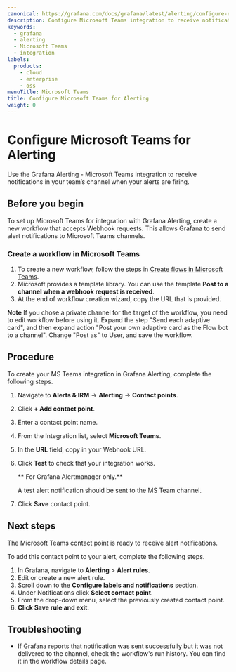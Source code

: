 ```yaml
---
canonical: https://grafana.com/docs/grafana/latest/alerting/configure-notifications/manage-contact-points/integrations/configure-teams/
description: Configure Microsoft Teams integration to receive notifications when your alerts are firing
keywords:
  - grafana
  - alerting
  - Microsoft Teams
  - integration
labels:
  products:
    - cloud
    - enterprise
    - oss
menuTitle: Microsoft Teams
title: Configure Microsoft Teams for Alerting
weight: 0
---
```


# Configure Microsoft Teams for Alerting

Use the Grafana Alerting - Microsoft Teams integration to receive notifications in your team’s channel when your alerts are firing.

## Before you begin

To set up Microsoft Teams for integration with Grafana Alerting, create a new workflow that accepts Webhook requests. This allows Grafana to send alert notifications to Microsoft Teams channels.

### Create a workflow in Microsoft Teams

1. To create a new workflow, follow the steps in [Create flows in Microsoft Teams](https://learn.microsoft.com/en-us/power-automate/teams/teams-app-create).
1. Microsoft provides a template library. You can use the template **Post to a channel when a webhook request is received**.
1. At the end of workflow creation wizard, copy the URL that is provided.

**Note**
If you chose a private channel for the target of the workflow, you need to edit workflow before using it. Expand the step "Send each adaptive card", and then expand action "Post your own adaptive card as the Flow bot to a channel". Change "Post as" to User, and save the workflow.

## Procedure

To create your MS Teams integration in Grafana Alerting, complete the following steps.

1. Navigate to **Alerts & IRM** -> **Alerting** -> **Contact points**.
1. Click **+ Add contact point**.
1. Enter a contact point name.
1. From the Integration list, select **Microsoft Teams**.
1. In the **URL** field, copy in your Webhook URL.
1. Click **Test** to check that your integration works.

   ** For Grafana Alertmanager only.**

   A test alert notification should be sent to the MS Team channel.

1. Click **Save** contact point.

## Next steps

The Microsoft Teams contact point is ready to receive alert notifications.

To add this contact point to your alert, complete the following steps.

1. In Grafana, navigate to **Alerting** > **Alert rules**.
1. Edit or create a new alert rule.
1. Scroll down to the **Configure labels and notifications** section.
1. Under Notifications click **Select contact point**.
1. From the drop-down menu, select the previously created contact point.
1. **Click Save rule and exit**.

## Troubleshooting

- If Grafana reports that notification was sent successfully but it was not delivered to the channel, check the workflow's run history. You can find it in the workflow details page.
